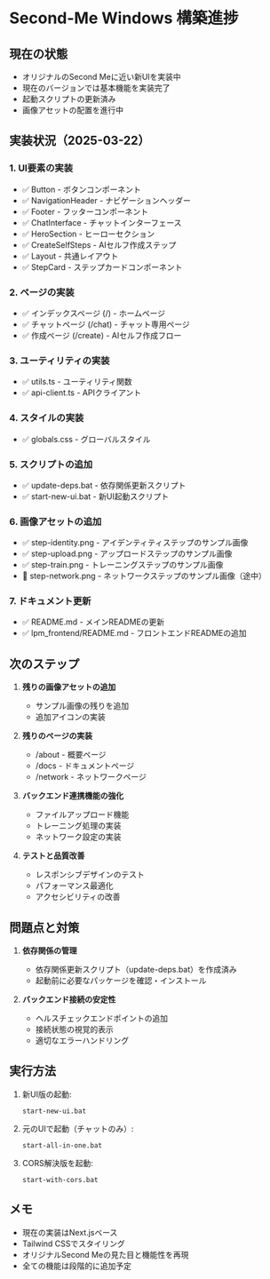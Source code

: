 # Second-Me Windows 構築進捗

## 現在の状態
- オリジナルのSecond Meに近い新UIを実装中
- 現在のバージョンでは基本機能を実装完了
- 起動スクリプトの更新済み
- 画像アセットの配置を進行中

## 実装状況（2025-03-22）
### 1. UI要素の実装
- ✅ Button - ボタンコンポーネント
- ✅ NavigationHeader - ナビゲーションヘッダー
- ✅ Footer - フッターコンポーネント
- ✅ ChatInterface - チャットインターフェース
- ✅ HeroSection - ヒーローセクション
- ✅ CreateSelfSteps - AIセルフ作成ステップ
- ✅ Layout - 共通レイアウト
- ✅ StepCard - ステップカードコンポーネント

### 2. ページの実装
- ✅ インデックスページ (/) - ホームページ
- ✅ チャットページ (/chat) - チャット専用ページ
- ✅ 作成ページ (/create) - AIセルフ作成フロー

### 3. ユーティリティの実装
- ✅ utils.ts - ユーティリティ関数
- ✅ api-client.ts - APIクライアント

### 4. スタイルの実装
- ✅ globals.css - グローバルスタイル

### 5. スクリプトの追加
- ✅ update-deps.bat - 依存関係更新スクリプト
- ✅ start-new-ui.bat - 新UI起動スクリプト

### 6. 画像アセットの追加
- ✅ step-identity.png - アイデンティティステップのサンプル画像
- ✅ step-upload.png - アップロードステップのサンプル画像
- ✅ step-train.png - トレーニングステップのサンプル画像
- 🔄 step-network.png - ネットワークステップのサンプル画像（途中）

### 7. ドキュメント更新
- ✅ README.md - メインREADMEの更新
- ✅ lpm_frontend/README.md - フロントエンドREADMEの追加

## 次のステップ
1. **残りの画像アセットの追加**
   - サンプル画像の残りを追加
   - 追加アイコンの実装

2. **残りのページの実装**
   - /about - 概要ページ
   - /docs - ドキュメントページ
   - /network - ネットワークページ

3. **バックエンド連携機能の強化**
   - ファイルアップロード機能
   - トレーニング処理の実装
   - ネットワーク設定の実装

4. **テストと品質改善**
   - レスポンシブデザインのテスト
   - パフォーマンス最適化
   - アクセシビリティの改善

## 問題点と対策
1. **依存関係の管理**
   - 依存関係更新スクリプト（update-deps.bat）を作成済み
   - 起動前に必要なパッケージを確認・インストール

2. **バックエンド接続の安定性**
   - ヘルスチェックエンドポイントの追加
   - 接続状態の視覚的表示
   - 適切なエラーハンドリング

## 実行方法
1. 新UI版の起動:
   ```
   start-new-ui.bat
   ```

2. 元のUIで起動（チャットのみ）:
   ```
   start-all-in-one.bat
   ```
   
3. CORS解決版を起動:
   ```
   start-with-cors.bat
   ```

## メモ
- 現在の実装はNext.jsベース
- Tailwind CSSでスタイリング
- オリジナルSecond Meの見た目と機能性を再現
- 全ての機能は段階的に追加予定
